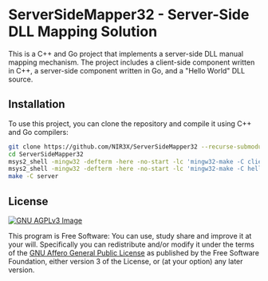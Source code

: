 # ServerSideMapper32 - Server-Side DLL Mapping Solution

This is a C++ and Go project that implements a server-side DLL manual mapping mechanism. The project includes a client-side component written in C++, a server-side component written in Go, and a "Hello World" DLL source.

## Installation

To use this project, you can clone the repository and compile it using C++ and Go compilers:

```bash
git clone https://github.com/NIR3X/ServerSideMapper32 --recurse-submodules
cd ServerSideMapper32
msys2_shell -mingw32 -defterm -here -no-start -lc 'mingw32-make -C client'
msys2_shell -mingw32 -defterm -here -no-start -lc 'mingw32-make -C helloworld32'
make -C server
```

## License

[![GNU AGPLv3 Image](https://www.gnu.org/graphics/agplv3-155x51.png)](https://www.gnu.org/licenses/agpl-3.0.html)

This program is Free Software: You can use, study share and improve it at your
will. Specifically you can redistribute and/or modify it under the terms of the
[GNU Affero General Public License](https://www.gnu.org/licenses/agpl-3.0.html) as
published by the Free Software Foundation, either version 3 of the License, or
(at your option) any later version.
